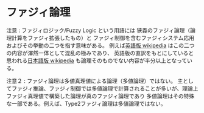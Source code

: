 # ファジィ論理

注意 : ファジィロジック/Fuzzy Logic という用語には
狭義のファジィ論理（論理計算をファジィ拡張したもの）と
ファジィ制御を含むファジィシステム応用およびその挙動の二つを指す意味がある。
例えば[英語版 wikipedia](https://en.wikipedia.org/wiki/Fuzzy_logic) はこの二つの内容が渾然一体として混乱の極みであり、
英語版の直訳をもとにしていると思われる[日本語版 wikipedia](https://ja.wikipedia.org/wiki/%E3%83%95%E3%82%A1%E3%82%B8%E3%82%A3%E8%AB%96%E7%90%86) も論理そのものでない内容が半分以上となっている。

注意２ : ファジィ論理は多値真理値による論理（多値論理）ではない。
主としてファジィ推論、ファジィ制御では多値論理で計算されることが多いが、理論上ファジィ真理値で構築した論理が真のファジィ論理であり
多値論理はその特殊な一部である。例えば、Type2ファジィ論理は多値論理ではない。
